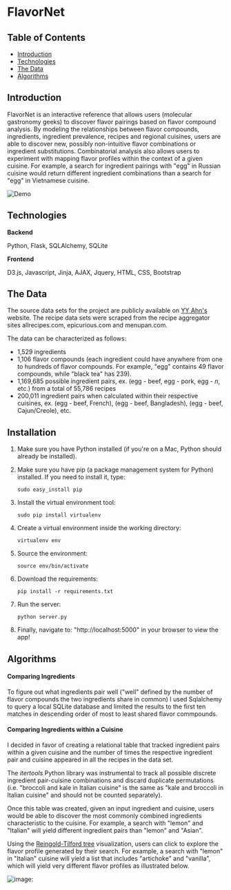 # FlavorNet

## Table of Contents
- [Introduction](#introduction)
- [Technologies](#technologies)
- [The Data](#the-data)
- [Algorithms](#algorithms)
 

## Introduction

FlavorNet is an interactive reference that allows users (molecular gastronomy geeks) to discover flavor pairings based on flavor compound analysis. By modeling the relationships between flavor compounds, ingredients, ingredient prevalence, recipes and regional cuisines, users are able to discover new, possibly non-intuitive flavor combinations or ingredient substitutions. Combinatorial analysis also allows users to experiment with mapping flavor profiles within the context of a given cuisine. For example, a search for ingredient pairings with "egg" in Russian cuisine would return different ingredient combinations than a search for "egg" in Vietnamese cuisine. 

![Demo](https://github.com/levi006/FlavorNet/blob/master/static/img/runthrough.gif)

## Technologies

**Backend**

Python, Flask, SQLAlchemy, SQLite

**Frontend**

D3.js, Javascript, Jinja, AJAX, Jquery, HTML, CSS, Bootstrap

## The Data

The source data sets for the project are publicly available on [YY Ahn's](http://yongyeol.com/) website. The recipe data sets were scraped from the recipe aggregator sites allrecipes.com, epicurious.com and menupan.com.

The data can be characterized as follows: 

- 1,529 ingredients
- 1,106 flavor compounds (each ingredient could have anywhere from one to hundreds of flavor compounds. For example, "egg" contains 49 flavor compounds, while "black tea" has 239).
- 1,169,685 possible ingredient pairs, ex. (egg - beef, egg - pork, egg - *n*, etc.) from a total of 55,786 recipes
- 200,011 ingredient pairs when calculated within their respective cuisines, ex. (egg - beef, French), (egg - beef, Bangladesh), (egg - beef, Cajun/Creole), etc. 


## Installation

1. Make sure you have Python installed (if you're on a Mac, Python should already be installed).

1. Make sure you have pip (a package management system for Python) installed. If you need to install it, type:  

     `sudo easy_install pip`

1. Install the virtual environment tool:

     `sudo pip install virtualenv`

1. Create a virtual environment inside the working directory:

     `virtualenv env`

1. Source the environment:

     `source env/bin/activate`

1. Download the requirements:

     `pip install -r requirements.txt`

1. Run the server:

     `python server.py`

1. Finally, navigate to: "http://localhost:5000" in your browser to view the app!


## Algorithms 

#### Comparing Ingredients

To figure out what ingredients pair well ("well" defined by the number of flavor compounds the two ingredients share in common) I used Sqlalchemy to query a local SQLite database and limited the results to the first ten matches in descending order of most to least shared flavor commpounds.
 

#### Comparing Ingredients within a Cuisine

I decided in favor of creating a relational table that tracked ingredient pairs within a given cuisine and the number of times the respective ingredient pair and cuisine appeared in all the recipes in the data set.     

The *itertools* Python library was instrumental to track all possible discrete ingredient pair-cuisine combinations and discard duplicate permutations (i.e. "broccoli and kale in Italian cuisine" is the same as "kale and broccoli in Italian cuisine" and should not be counted separately). 

Once this table was created, given an input ingredient and cuisine, users would be able to discover the most commonly combined ingredients characteristic to the cuisine. For example, a search with "lemon" and "Italian" will yield different ingredient pairs than "lemon" and "Asian". 

Using the <a href="http://bl.ocks.org/mbostock/4339184">Reingold-Tilford tree</a> visualization, users can click to explore the flavor profile generated by their search. For example, a search with "lemon" in "Italian" cuisine will yield a list that includes "artichoke" and "vanilla", which will yield very different flavor profiles as illustrated below. 

![image:](https://github.com/levi006/FlavorNet/blob/7119a3029c0acb4f3373c666a0ad33d27280faf0/static/img/Italian%20flavor%20profile.png)




